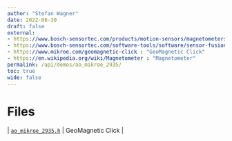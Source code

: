 ```yaml
---
author: "Stefan Wagner"
date: 2022-08-30
draft: false
external:
- https://www.bosch-sensortec.com/products/motion-sensors/magnetometers-bmm150/ : "Bosch Sensortec BMM150"
- https://www.bosch-sensortec.com/software-tools/software/sensor-fusion-software/ : "Bosch Sensortec Sensor fusion software"
- https://www.mikroe.com/geomagnetic-click : "GeoMagnetic Click"
- https://en.wikipedia.org/wiki/Magnetometer : "Magnetometer"
permalink: /api/demos/ao_mikroe_2935/
toc: true
wide: false
---
```


# Files

| [`ao_mikroe_2935.h`](ao_mikroe_2935.h.md) | GeoMagnetic Click |
